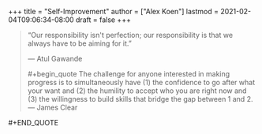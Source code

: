 +++
title = "Self-Improvement"
author = ["Alex Koen"]
lastmod = 2021-02-04T09:06:34-08:00
draft = false
+++

> “Our responsibility isn't perfection; our responsibility is that we always have to be aiming for it.”
>
> — Atul Gawande
>
> \#+begin\_quote
> The challenge for anyone interested in making progress is to simultaneously have (1) the confidence to go after what your want and (2) the humility to accept who you are right now and (3) the willingness to build skills that bridge the gap between 1 and 2.
> — James Clear

\#+END\_QUOTE
